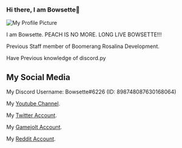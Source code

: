 ### Hi there, I am Bowsette👋

![My Profile Picture](https://avatars.githubusercontent.com/u/109923675?v=4)

I am Bowsette. PEACH IS NO MORE. LONG LIVE BOWSETTE!!!

Previous Staff member of Boomerang Rosalina Development.

Have Previous knowledge of discord.py

## My Social Media

My Discord Username: Bowsette#6226 (ID: 898748087630168064)

My [Youtube Channel](https://www.youtube.com/channel/UC-8vEV1CHhHYqGMhbJkWRXQ).

My [Twitter Account](https://twitter.com/BowsetteGirl).

My [Gamejolt Account](https://gamejolt.com/@TheBowsette).

My [Reddit Account](https://www.reddit.com/user/BowsetteGirl).